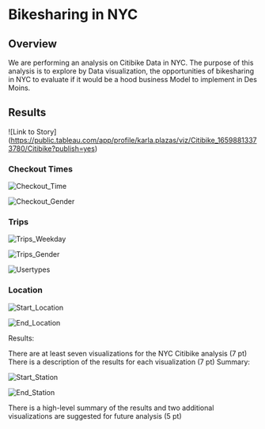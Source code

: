 # Bikesharing in NYC

## Overview

We are performing an analysis on Citibike Data in NYC. The purpose of this analysis is to explore by Data visualization, the opportunities of bikesharing in NYC to evaluate if it would be a hood business Model to implement in Des Moins.

## Results

![Link to Story] (https://public.tableau.com/app/profile/karla.plazas/viz/Citibike_16598813373780/Citibike?publish=yes)

### Checkout Times
![Checkout_Time](https://github.com/kplazascp/Bikesharing/blob/main/Resources/Checkout%20time.PNG)

![Checkout_Gender](https://github.com/kplazascp/Bikesharing/blob/main/Resources/Checkout%20time%20by%20Gender.PNG)

### Trips 

![Trips_Weekday](https://github.com/kplazascp/Bikesharing/blob/main/Resources/Trips%20by%20Weekday.PNG)

![Trips_Gender](https://github.com/kplazascp/Bikesharing/blob/main/Resources/Trips%20by%20Gender.PNG)

![Usertypes](https://github.com/kplazascp/Bikesharing/blob/main/Resources/Usertypes.PNG)

### Location

![Start_Location](https://github.com/kplazascp/Bikesharing/blob/main/Resources/Start%20Location.PNG)

![End_Location](https://github.com/kplazascp/Bikesharing/blob/main/Resources/End%20Location.PNG)


Results:

There are at least seven visualizations for the NYC Citibike analysis (7 pt)
There is a description of the results for each visualization (7 pt)
Summary:

![Start_Station](https://github.com/kplazascp/Bikesharing/blob/main/Resources/Start%20Station.PNG)

![End_Station](https://github.com/kplazascp/Bikesharing/blob/main/Resources/End%20Station.PNG)

There is a high-level summary of the results and two additional visualizations are suggested for future analysis (5 pt)
